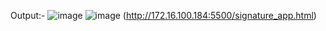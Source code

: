 Output:-
![image](https://github.com/gaurav-chafle1/SignatureApp/assets/163086570/999f60a9-3ea0-4bcf-a147-81979f2d8df5)
![image](https://github.com/gaurav-chafle1/SignatureApp/assets/163086570/31e1d17b-0d3e-492c-ab15-2771365bc867)
(http://172.16.100.184:5500/signature_app.html)


